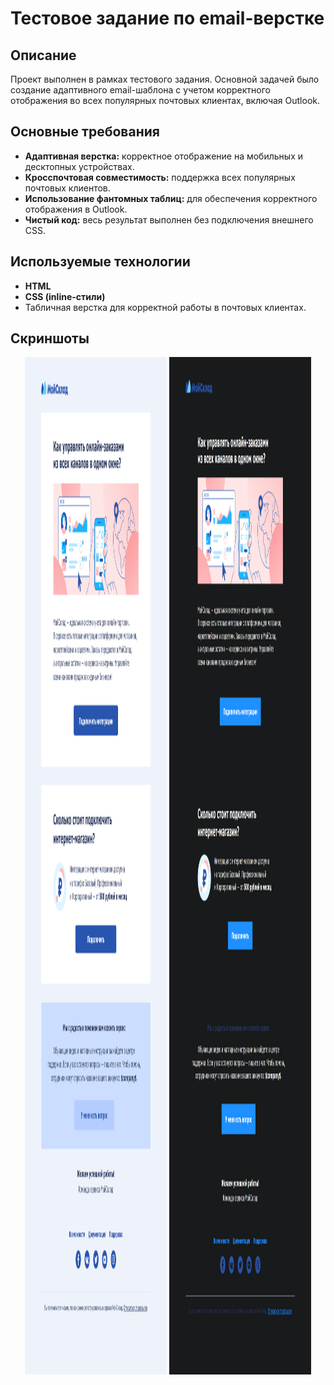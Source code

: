 # Тестовое задание по email-верстке

## Описание

Проект выполнен в рамках тестового задания. Основной задачей было создание адаптивного email-шаблона с учетом корректного отображения во всех популярных почтовых клиентах, включая Outlook.

## Основные требования

- **Адаптивная верстка:** корректное отображение на мобильных и десктопных устройствах.
- **Кросспочтовая совместимость:** поддержка всех популярных почтовых клиентов.
- **Использование фантомных таблиц:** для обеспечения корректного отображения в Outlook.
- **Чистый код:** весь результат выполнен без подключения внешнего CSS.

## Используемые технологии

- **HTML**
- **CSS (inline-стили)**
- Табличная верстка для корректной работы в почтовых клиентах.

## Скриншоты

<p align="center">
  <img src="screen-light.png" alt="Светлая тема" width="45%" height="1628" />
  <img src="screen-dark.png" alt="Темная тема" width="45%" height="1628" />
</p>
